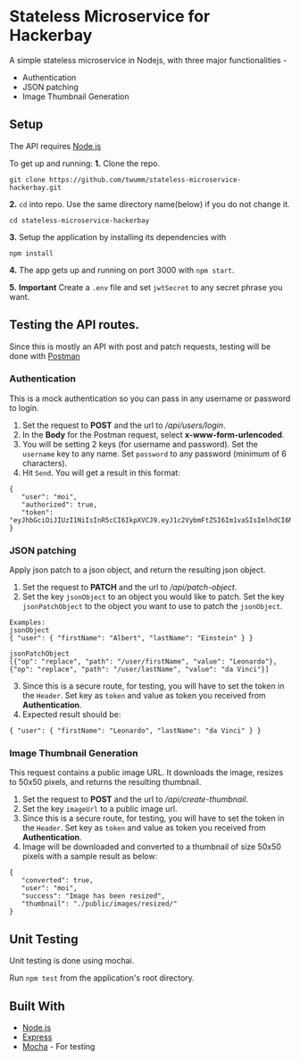 # Stateless Microservice for Hackerbay

A simple stateless microservice in Nodejs, with three major functionalities -

 * Authentication
 * JSON patching
 * Image Thumbnail Generation

## Setup

The API requires [Node.js](https://nodejs.org/en/download/)

To get up and running: 
**1.** Clone the repo.
```
git clone https://github.com/twumm/stateless-microservice-hackerbay.git
```

**2.**  ```cd``` into repo. Use the same directory name(below) if you do not change it.
```
cd stateless-microservice-hackerbay
```

**3.**  Setup the application by installing its dependencies with
```
npm install
```

**4.**  The app gets up and running on port 3000 with ```npm start```.

**5.**  **Important** Create a ```.env``` file and set ```jwtSecret``` to any secret phrase you want.
 

## Testing the API routes.

Since this is mostly an API with post and patch requests, testing will be done with [Postman](https://www.getpostman.com/)

### Authentication
This is a mock authentication so you can pass in any username or password to login.
 1. Set the request to **POST** and the url to _/api/users/login_. 
 2. In the **Body** for the Postman request, select **x-www-form-urlencoded**.
 3. You will be setting 2 keys (for username and password). Set the ```username``` key to any name. Set ```password``` to any password (minimum of 6 characters).
 4. Hit ```Send```. You will get a result in this format:
 ```
 {
    "user": "moi",
    "authorized": true,
    "token": "eyJhbGciOiJIUzI1NiIsInR5cCI6IkpXVCJ9.eyJ1c2VybmFtZSI6Im1vaSIsImlhdCI6MTUzMjAwNDkwMSwiZXhwIjoxNTMyMDI2NTAxfQ.sonItbpZ_yKsRLDXNfDqwN6yN5VbdMVDhgKAMxDmPFY"
}
 ```

 ### JSON patching
Apply json patch to a json object, and return the resulting json object.
 1. Set the request to **PATCH** and the url to _/api/patch-object_.
 2. Set the key ```jsonObject``` to an object you would like to patch. Set the key ```jsonPatchObject``` to the object you want to use to patch the ```jsonObject```.
 ```
 Examples:
 jsonObject
 { "user": { "firstName": "Albert", "lastName": "Einstein" } }

 jsonPatchObject
 [{"op": "replace", "path": "/user/firstName", "value": "Leonardo"}, {"op": "replace", "path": "/user/lastName", "value": "da Vinci"}]
 ```
 3. Since this is a secure route, for testing, you will have to set the token in the ```Header```. Set key as ```token``` and value as token you received from **Authentication**.
 4. Expected result should be:
 ```
 { "user": { "firstName": "Leonardo", "lastName": "da Vinci" } }
 ```

 ### Image Thumbnail Generation
This request contains a public image URL. It downloads the image, resizes to 50x50 pixels, and returns the resulting thumbnail.
 1. Set the request to **POST** and the url to _/api/create-thumbnail_.
 2. Set the key ```imageUrl``` to a public image url.
 3. Since this is a secure route, for testing, you will have to set the token in the ```Header```. Set key as ```token``` and value as token you received from **Authentication**.
 4. Image will be downloaded and converted to a thumbnail of size 50x50 pixels with a sample result as below:
 ```
 {
    "converted": true,
    "user": "moi",
    "success": "Image has been resized",
    "thumbnail": "./public/images/resized/"
}
```

## Unit Testing

Unit testing is done using mochai.

Run ```npm test``` from the application's root directory.

## Built With

 * [Node.js](https://nodejs.org)
 * [Express](https://expressjs.com/)
 * [Mocha](https://mochajs.org/) - For testing


